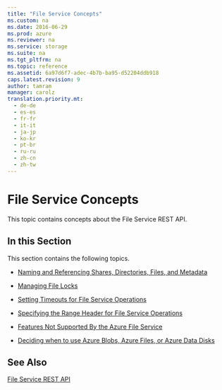 ```yaml
---
title: "File Service Concepts"
ms.custom: na
ms.date: 2016-06-29
ms.prod: azure
ms.reviewer: na
ms.service: storage
ms.suite: na
ms.tgt_pltfrm: na
ms.topic: reference
ms.assetid: 6a97d6f7-adec-4b7b-ba95-d52204ddb918
caps.latest.revision: 9
author: tamram
manager: carolz
translation.priority.mt: 
  - de-de
  - es-es
  - fr-fr
  - it-it
  - ja-jp
  - ko-kr
  - pt-br
  - ru-ru
  - zh-cn
  - zh-tw
---
```

# File Service Concepts
This topic contains concepts about the File Service REST API.  
  
## In this Section  
 This section contains the following topics.  
  
-   [Naming and Referencing Shares, Directories, Files, and Metadata](Naming-and-Referencing-Shares--Directories--Files--and-Metadata.md)  
  
-   [Managing File Locks](Managing-File-Locks.md)  
  
-   [Setting Timeouts for File Service Operations](Setting-Timeouts-for-File-Service-Operations.md)  
  
-   [Specifying the Range Header for File Service Operations](Specifying-the-Range-Header-for-File-Service-Operations.md)  
  
-   [Features Not Supported By the Azure File Service](Features-Not-Supported-By-the-Azure-File-Service.md)  
  
-   [Deciding when to use Azure Blobs, Azure Files, or Azure Data Disks](/azure/storage/storage-decide-blobs-files-disks)
  
## See Also  
 [File Service REST API](File-Service-REST-API.md)
